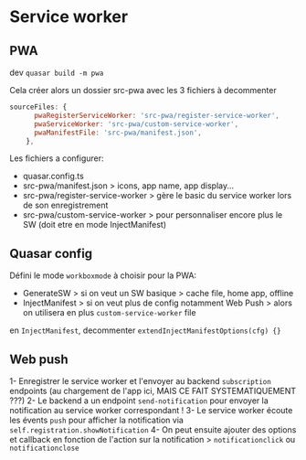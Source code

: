 # Service worker

## PWA

dev
`quasar build -m pwa`

Cela créer alors un dossier src-pwa avec les 3 fichiers à decommenter

```js quasar.config.ts
sourceFiles: {
      pwaRegisterServiceWorker: 'src-pwa/register-service-worker',
      pwaServiceWorker: 'src-pwa/custom-service-worker',
      pwaManifestFile: 'src-pwa/manifest.json',
    },
```

Les fichiers a configurer:

- quasar.config.ts
- src-pwa/manifest.json > icons, app name, app display...
- src-pwa/register-service-worker > gère le basic du service worker lors de son enregistrement
- src-pwa/custom-service-worker > pour personnaliser encore plus le SW (doit etre en mode InjectManifest)

## Quasar config

Défini le mode `workboxmode` à choisir pour la PWA:

- GenerateSW > si on veut un SW basique > cache file, home app, offline
- InjectManifest > si on veut plus de config notamment Web Push > alors on utilisera en plus `custom-service-worker` file

en `InjectManifest`, decommenter `extendInjectManifestOptions(cfg) {}`

## Web push

1- Enregistrer le service worker et l'envoyer au backend `subscription` endpoints (au chargement de l'app ici, MAIS CE FAIT SYSTEMATIQUEMENT ???)
2- Le backend a un endpoint `send-notification` pour envoyer la notification au service worker correspondant !
3- Le service worker écoute les évents `push` pour afficher la notification via `self.registration.showNotification`
4- On peut ensuite ajouter des options et callback en fonction de l'action sur la notification > `notificationclick` ou `notificationclose`
